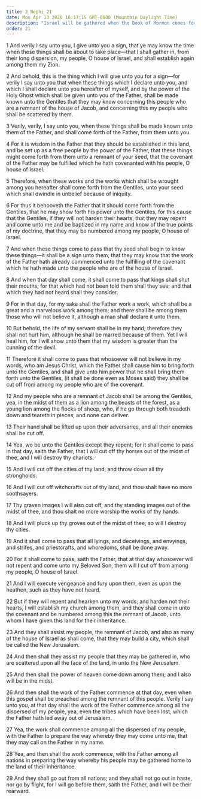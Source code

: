 ```yaml
---
title: 3 Nephi 21
date: Mon Apr 13 2020 16:17:15 GMT-0600 (Mountain Daylight Time)
description: "Israel will be gathered when the Book of Mormon comes forth—The Gentiles will be established as a free people in America—They will be saved if they believe and obey; otherwise, they will be cut off and destroyed—Israel will build the New Jerusalem, and the lost tribes will return. About A.D. 34."
order: 21
---
```


1 And verily I say unto you, I give unto you a sign, that ye may know the time when these things shall be about to take place—that I shall gather in, from their long dispersion, my people, O house of Israel, and shall establish again among them my Zion.

2 And behold, this is the thing which I will give unto you for a sign—for verily I say unto you that when these things which I declare unto you, and which I shall declare unto you hereafter of myself, and by the power of the Holy Ghost which shall be given unto you of the Father, shall be made known unto the Gentiles that they may know concerning this people who are a remnant of the house of Jacob, and concerning this my people who shall be scattered by them.

3 Verily, verily, I say unto you, when these things shall be made known unto them of the Father, and shall come forth of the Father, from them unto you.

4 For it is wisdom in the Father that they should be established in this land, and be set up as a free people by the power of the Father, that these things might come forth from them unto a remnant of your seed, that the covenant of the Father may be fulfilled which he hath covenanted with his people, O house of Israel.

5 Therefore, when these works and the works which shall be wrought among you hereafter shall come forth from the Gentiles, unto your seed which shall dwindle in unbelief because of iniquity.

6 For thus it behooveth the Father that it should come forth from the Gentiles, that he may show forth his power unto the Gentiles, for this cause that the Gentiles, if they will not harden their hearts, that they may repent and come unto me and be baptized in my name and know of the true points of my doctrine, that they may be numbered among my people, O house of Israel.

7 And when these things come to pass that thy seed shall begin to know these things—it shall be a sign unto them, that they may know that the work of the Father hath already commenced unto the fulfilling of the covenant which he hath made unto the people who are of the house of Israel.

8 And when that day shall come, it shall come to pass that kings shall shut their mouths; for that which had not been told them shall they see; and that which they had not heard shall they consider.

9 For in that day, for my sake shall the Father work a work, which shall be a great and a marvelous work among them; and there shall be among them those who will not believe it, although a man shall declare it unto them.

10 But behold, the life of my servant shall be in my hand; therefore they shall not hurt him, although he shall be marred because of them. Yet I will heal him, for I will show unto them that my wisdom is greater than the cunning of the devil.

11 Therefore it shall come to pass that whosoever will not believe in my words, who am Jesus Christ, which the Father shall cause him to bring forth unto the Gentiles, and shall give unto him power that he shall bring them forth unto the Gentiles, (it shall be done even as Moses said) they shall be cut off from among my people who are of the covenant.

12 And my people who are a remnant of Jacob shall be among the Gentiles, yea, in the midst of them as a lion among the beasts of the forest, as a young lion among the flocks of sheep, who, if he go through both treadeth down and teareth in pieces, and none can deliver.

13 Their hand shall be lifted up upon their adversaries, and all their enemies shall be cut off.

14 Yea, wo be unto the Gentiles except they repent; for it shall come to pass in that day, saith the Father, that I will cut off thy horses out of the midst of thee, and I will destroy thy chariots.

15 And I will cut off the cities of thy land, and throw down all thy strongholds.

16 And I will cut off witchcrafts out of thy land, and thou shalt have no more soothsayers.

17 Thy graven images I will also cut off, and thy standing images out of the midst of thee, and thou shalt no more worship the works of thy hands.

18 And I will pluck up thy groves out of the midst of thee; so will I destroy thy cities.

19 And it shall come to pass that all lyings, and deceivings, and envyings, and strifes, and priestcrafts, and whoredoms, shall be done away.

20 For it shall come to pass, saith the Father, that at that day whosoever will not repent and come unto my Beloved Son, them will I cut off from among my people, O house of Israel.

21 And I will execute vengeance and fury upon them, even as upon the heathen, such as they have not heard.

22 But if they will repent and hearken unto my words, and harden not their hearts, I will establish my church among them, and they shall come in unto the covenant and be numbered among this the remnant of Jacob, unto whom I have given this land for their inheritance.

23 And they shall assist my people, the remnant of Jacob, and also as many of the house of Israel as shall come, that they may build a city, which shall be called the New Jerusalem.

24 And then shall they assist my people that they may be gathered in, who are scattered upon all the face of the land, in unto the New Jerusalem.

25 And then shall the power of heaven come down among them; and I also will be in the midst.

26 And then shall the work of the Father commence at that day, even when this gospel shall be preached among the remnant of this people. Verily I say unto you, at that day shall the work of the Father commence among all the dispersed of my people, yea, even the tribes which have been lost, which the Father hath led away out of Jerusalem.

27 Yea, the work shall commence among all the dispersed of my people, with the Father to prepare the way whereby they may come unto me, that they may call on the Father in my name.

28 Yea, and then shall the work commence, with the Father among all nations in preparing the way whereby his people may be gathered home to the land of their inheritance.

29 And they shall go out from all nations; and they shall not go out in haste, nor go by flight, for I will go before them, saith the Father, and I will be their rearward.
